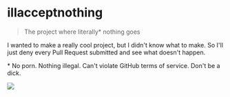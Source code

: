 # illacceptnothing

> The project where literally* nothing goes

I wanted to make a really cool project, but I didn't know what to make. So I'll just deny
every Pull Request submitted and see what doesn't happen.

\* No porn. Nothing illegal. Can't violate GitHub terms of service. Don't be a dick.

![](https://i.imgur.com/ehUtz.gif)
